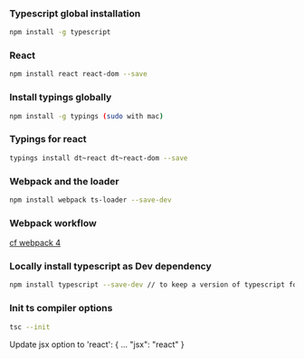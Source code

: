 ### Typescript global installation
```sh
npm install -g typescript
```
### React
```sh
npm install react react-dom --save
```
### Install typings globally
```sh
npm install -g typings (sudo with mac)
```
### Typings for react
```sh
typings install dt~react dt~react-dom --save
```
### Webpack and the loader
```sh
npm install webpack ts-loader --save-dev
```
### Webpack workflow
[cf webpack 4](https://webpack.js.org/concepts/)
### Locally install typescript as Dev dependency
```sh 
npm install typescript --save-dev // to keep a version of typescript for your project
```
### Init ts compiler options
```sh
tsc --init
```
Update jsx option to 'react':
{
...
"jsx": "react"
}
